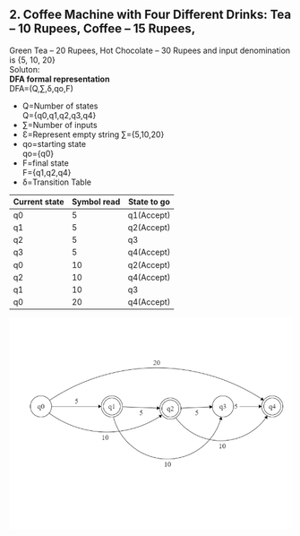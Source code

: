 ## 2. Coffee Machine with Four Different Drinks: Tea – 10 Rupees, Coffee – 15 Rupees,
Green Tea – 20 Rupees, Hot Chocolate – 30 Rupees and input denomination is {5, 10, 20}  
Soluton:  
**DFA formal representation**   
DFA=(Q,∑,δ,qo,F)  
* Q=Number of states  
Q={q0,q1,q2,q3,q4}  
* ∑=Number of inputs  
* Ɛ=Represent empty string
∑={5,10,20}   
* qo=starting state  
qo={q0}     
* F=final state  
F={q1,q2,q4}   
 * δ=Transition Table  

Current state | Symbol read | State to go
---------|----------|---------
 q0 | 5 | q1(Accept) 
 q1 | 5 | q2(Accept) 
 q2 | 5 | q3
q3 | 5 | q4(Accept) 
q0 | 10 | q2(Accept) 
q2 | 10 | q4(Accept)
q1 | 10 | q3
q0 | 20 | q4(Accept) 
 
![DFA](vendingmachine.png)
  